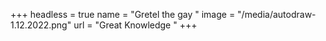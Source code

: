 +++
headless = true
name = "Gretel the gay   "
image = "/media/autodraw-1.12.2022.png"
url = "Great Knowledge  "
+++

